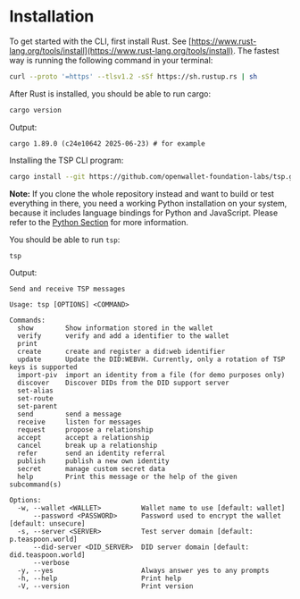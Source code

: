 
# Installation

To get started with the CLI, first install Rust. See [https://www.rust-lang.org/tools/install](https://www.rust-lang.org/tools/install). The fastest way is running the following command in your terminal:

```sh
curl --proto '=https' --tlsv1.2 -sSf https://sh.rustup.rs | sh
```

After Rust is installed, you should be able to run cargo:

```sh
cargo version
```

Output:

```
cargo 1.89.0 (c24e10642 2025-06-23) # for example
```

Installing the TSP CLI program:

```sh
cargo install --git https://github.com/openwallet-foundation-labs/tsp.git examples --bin tsp
```

**Note:** If you clone the whole repository instead and want to build or test everything in there, you need a working Python
installation on your system, because it includes language bindings for Python and JavaScript. Please refer to 
the [Python Section](../python.md#tsp-python-bindings) for more information.

You should be able to run `tsp`:

```sh
tsp
```

Output:

```
Send and receive TSP messages

Usage: tsp [OPTIONS] <COMMAND>

Commands:
  show        Show information stored in the wallet
  verify      verify and add a identifier to the wallet
  print       
  create      create and register a did:web identifier
  update      Update the DID:WEBVH. Currently, only a rotation of TSP keys is supported
  import-piv  import an identity from a file (for demo purposes only)
  discover    Discover DIDs from the DID support server
  set-alias   
  set-route   
  set-parent  
  send        send a message
  receive     listen for messages
  request     propose a relationship
  accept      accept a relationship
  cancel      break up a relationship
  refer       send an identity referral
  publish     publish a new own identity
  secret      manage custom secret data
  help        Print this message or the help of the given subcommand(s)

Options:
  -w, --wallet <WALLET>          Wallet name to use [default: wallet]
      --password <PASSWORD>      Password used to encrypt the wallet [default: unsecure]
  -s, --server <SERVER>          Test server domain [default: p.teaspoon.world]
      --did-server <DID_SERVER>  DID server domain [default: did.teaspoon.world]
      --verbose                  
  -y, --yes                      Always answer yes to any prompts
  -h, --help                     Print help
  -V, --version                  Print version

```
